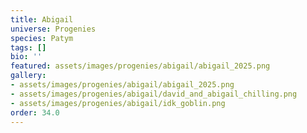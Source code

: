 ```yaml
---
title: Abigail
universe: Progenies
species: Patym
tags: []
bio: ''
featured: assets/images/progenies/abigail/abigail_2025.png
gallery:
- assets/images/progenies/abigail/abigail_2025.png
- assets/images/progenies/abigail/david_and_abigail_chilling.png
- assets/images/progenies/abigail/idk_goblin.png
order: 34.0
---
```

